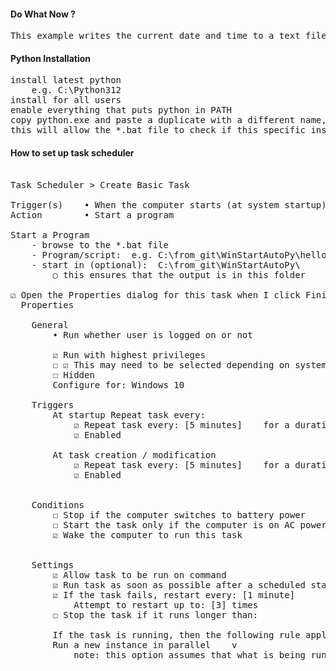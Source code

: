 #### Do What Now ?
<pre>
This example writes the current date and time to a text file.
</pre>


#### Python Installation
<pre>
install latest python 
    e.g. C:\Python312
install for all users
enable everything that puts python in PATH
copy python.exe and paste a duplicate with a different name, e.g. python_ht.exe
this will allow the *.bat file to check if this specific instance of python script is running
</pre>


#### How to set up task scheduler
<pre>

Task Scheduler > Create Basic Task

Trigger(s)    • When the computer starts (at system startup) Enabled  
Action        • Start a program

Start a Program
    - browse to the *.bat file
    - Program/script: <full path to *.bat file> e.g. C:\from_git\WinStartAutoPy\hello_time.bat
    - start in (optional): <folder containing *.bat file> C:\from_git\WinStartAutoPy\
        ○ this ensures that the output is in this folder

☑ Open the Properties dialog for this task when I click Finish
  Properties

    General
        • Run whether user is logged on or not
        
        ☑ Run with highest privileges
        ☐ ☑ This may need to be selected depending on system configuration.
        ☐ Hidden
        Configure for: Windows 10

    Triggers
        At startup Repeat task every: <x_minutes>
            ☑ Repeat task every: [5 minutes]    for a duration of: [indefinitely]
            ☑ Enabled
                
        At task creation / modification
            ☑ Repeat task every: [5 minutes]    for a duration of: [indefinitely]
            ☑ Enabled

                
    Conditions
        ☐ Stop if the computer switches to battery power
        ☐ Start the task only if the computer is on AC power
        ☑ Wake the computer to run this task

                
    Settings
        ☑ Allow task to be run on command
        ☑ Run task as soon as possible after a scheduled start is missed
        ☑ If the task fails, restart every: [1 minute]
            Attempt to restart up to: [3] times
        ☐ Stop the task if it runs longer than:
    
        If the task is running, then the following rule applies
        Run a new instance in parallel    v
            note: this option assumes that what is being run will check for a duplicate presence and not generate a duplicate

</pre>
